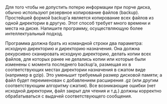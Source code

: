 Для того чтобы не допустить потерю информации при порче диска, обычно используют резервное копирование файлов (backup). Простейшей формой backup’а является копирование всех файлов из одной директории в другую. Этот способ требует много времени и места на диске. Напишите программу, осуществляющую более интеллектуальный подход.

Программа должна брать из командной строки два параметра: исходную директорию и директорию назначения. Она должна рекурсивно сканировать исходную директорию, делать копии всех файлов, для которых ранее не делались копии или которые были изменены с момента последнего backup’а, размещая их в соответствующих местах директории назначения в сжатом виде (например в gzip). Это уменьшит требуемый размер дисковой памяти; а файл будет переименован с добавлением расширения .gz (или другим соответствующим алгоритму сжатия). Все возникающие ошибки (нет исходной директории, файл закрыт для чтения и т.д.) должны корректно обрабатываться с выдачей соответствующего сообщения. 
